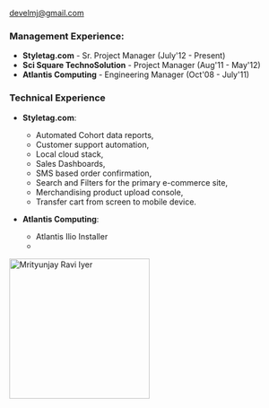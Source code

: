 

[develmj@gmail.com](mailto:develmj@gmail.com)

### Management Experience:
* **Styletag.com** - Sr. Project Manager (July'12 - Present)
* **Sci Square TechnoSolution** - Project Manager (Aug'11 - May'12)
* **Atlantis Computing** - Engineering Manager (Oct'08 - July'11)
  
### Technical Experience
* **Styletag.com**:
  * Automated Cohort data reports,
  * Customer support automation,
  * Local cloud stack,
  * Sales Dashboards,
  * SMS based order confirmation,
  * Search and Filters for the primary e-commerce site,
  * Merchandising product upload console,
  * Transfer cart from screen to mobile device.

* **Atlantis Computing**:
  * Atlantis Ilio Installer 
  * 

<img src="https://avatars1.githubusercontent.com/u/412554?s=460"
alt="Mrityunjay Ravi Iyer" style="width: 250px;"/>


